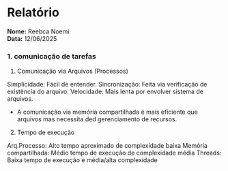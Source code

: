 # Relatório

**Nome:** Reebca Noemi  
**Data:** 12/06/2025


### 1. comunicação de tarefas  

1. Comunicação via Arquivos (Processos)

Simplicidade: Fácil de entender.
Sincronização: Feita via verificação de existência do arquivo.
Velocidade: Mais lenta por envolver sistema de arquivos.

- A comunicação via memória compartilhada é mais eficiente que arquivos mas necessita ded gerenciamento de recursos.


2. Tempo de execução

Arq.Processo: Alto tempo aproximado de complexidade baixa
Memória compartilhada: Médio tempo  de execução de complexidade média
Threads: Baixa tempo de execução e média/alta complexidade

